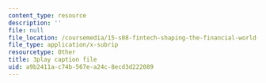 ```yaml
---
content_type: resource
description: ''
file: null
file_location: /coursemedia/15-s08-fintech-shaping-the-financial-world-spring-2020/a9b2411ac74b567ea24c8ecd3d222089_4FGNLl9Btfw.vtt
file_type: application/x-subrip
resourcetype: Other
title: 3play caption file
uid: a9b2411a-c74b-567e-a24c-8ecd3d222089
---
```

